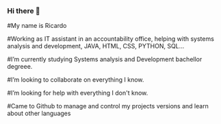 ### Hi there 👋

#My name is Ricardo

#Working as IT assistant in an accountability office, helping with systems analysis and development, JAVA, HTML, CSS, PYTHON, SQL...

#I’m currently studying Systems analysis and Development bachellor degreee.

#I’m looking to collaborate on everything I know.

#I’m looking for help with everything I don't know.

#Came to Github to manage and control my projects versions and learn about other languages
